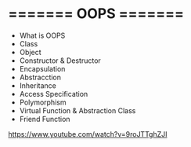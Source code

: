 # ======= OOPS =======
* What is OOPS
* Class
* Object
* Constructor & Destructor
* Encapsulation
* Abstracction
* Inheritance
* Access Specification
* Polymorphism
* Virtual Function & Abstraction Class
* Friend Function


https://www.youtube.com/watch?v=9roJTTghZJI